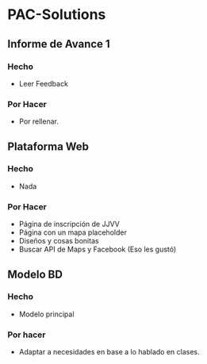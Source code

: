 # PAC-Solutions
## Informe de Avance 1
### Hecho
+ Leer Feedback

### Por Hacer
+ Por rellenar.

## Plataforma Web
### Hecho
+ Nada

### Por Hacer
+ Página de inscripción de JJVV
+ Página con un mapa placeholder
+ Diseños y cosas bonitas
+ Buscar API de Maps y Facebook (Eso les gustó)

## Modelo BD
### Hecho
+ Modelo principal

### Por hacer
+ Adaptar a necesidades en base a lo hablado en clases.
